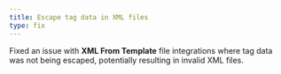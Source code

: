 ```yaml
---
title: Escape tag data in XML files
type: fix
---
```


Fixed an issue with **XML From Template** file integrations where tag data was not being escaped, potentially resulting in invalid XML files.